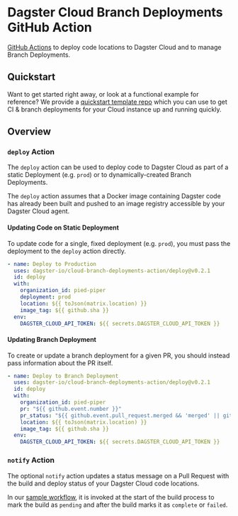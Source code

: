 # Dagster Cloud Branch Deployments GitHub Action

[GitHub Actions](https://docs.github.com/en/actions) to deploy code locations to Dagster Cloud and to manage Branch Deployments.

## Quickstart

Want to get started right away, or look at a functional example for reference? We provide a [quickstart template repo](https://github.com/dagster-io/dagster-cloud-branch-deployments-quickstart) which you can use to get CI & branch deployments for your Cloud instance up and running quickly.

## Overview
### `deploy` Action

The `deploy` action can be used to deploy code to Dagster Cloud as part of a static Deployment (e.g. `prod`) or to dynamically-created Branch Deployments.

The `deploy` action assumes that a Docker image containing Dagster code has already been built and pushed to an image registry accessible by your Dagster Cloud agent.

#### Updating Code on Static Deployment

To update code for a single, fixed deployment (e.g. `prod`), you must
pass the deployment to the `deploy` action directly.

```yaml
- name: Deploy to Production
  uses: dagster-io/cloud-branch-deployments-action/deploy@v0.2.1
  id: deploy
  with:
    organization_id: pied-piper
    deployment: prod
    location: ${{ toJson(matrix.location) }}
    image_tag: ${{ github.sha }}
  env:
    DAGSTER_CLOUD_API_TOKEN: ${{ secrets.DAGSTER_CLOUD_API_TOKEN }}
```

#### Updating Branch Deployment

To create or update a branch deployment for a given PR, you should
instead pass information about the PR itself.

```yaml
- name: Deploy to Branch Deployment
  uses: dagster-io/cloud-branch-deployments-action/deploy@v0.2.1
  id: deploy
  with:
    organization_id: pied-piper
    pr: "${{ github.event.number }}"
    pr_status: "${{ github.event.pull_request.merged && 'merged' || github.event.pull_request.state }}"
    location: ${{ toJson(matrix.location) }}
    image_tag: ${{ github.sha }}
  env:
    DAGSTER_CLOUD_API_TOKEN: ${{ secrets.DAGSTER_CLOUD_API_TOKEN }}
```

### `notify` Action

The optional `notify` action updates a status message on a Pull Request with the build and deploy status of your Dagster Cloud code locations.

In our [sample workflow](./.github/workflows/branch_deployments.yml), it is invoked at the start of the build process to mark the build as `pending` and after the build marks it as `complete` or `failed`.

